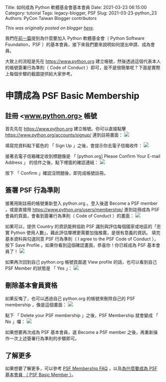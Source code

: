 Title: 如何成為 Python 軟體基金會基本會員
Date: 2021-03-23 06:15:00
Category: tutoiral
Tags: legacy-blogger, PSF
Slug: 2021-03-23-python_23
Authors: PyCon Taiwan Blogger contributors

*This was originally posted on blogger [here](https://pycontw.blogspot.com/2021/03/python_23.html)*.

<!--more-->

我們在[前一篇](https://pycontw.blogspot.com/2021/03/python.html)提到為什麼要加入 Python 軟體基金會（ Python Software Foundation，PSF ）的基本會員，接下來我們要來說明如何提出申請、成為會員。

大致上的流程是先在 <https://www.python.org> 建立帳號，然後透過這個代表本人的帳號簽署行為準則（ Code of Conduct ）即可，是不是很簡單呢？下面是實際上每個步驟的截圖提供給大家參考。

# 申請成為 PSF Basic Membership

## 註冊 <www.python.org> 帳號

首先先在 <https://www.python.org> 建立帳號。你可以直接點擊 <https://www.python.org/accounts/signup/> 連到註冊畫面：
[![](https://1.bp.blogspot.com/-zjq5bZs3JmM/YFkOK0czOJI/AAAAAAABSto/R4y2x15AG8QlfqAOKrnW8AjnLw6b0BDhwCLcBGAsYHQ/s320/Selection_179.png)](https://1.bp.blogspot.com/-zjq5bZs3JmM/YFkOK0czOJI/AAAAAAABSto/R4y2x15AG8QlfqAOKrnW8AjnLw6b0BDhwCLcBGAsYHQ/s1097/Selection_179.png)

填寫完資料點下藍色的 「 Sign Up 」之後，會提示你去電子信箱收件：
[![](https://1.bp.blogspot.com/-H0VPEJ-B2-g/YFkPfLVrZXI/AAAAAAABSt0/yOAo3zaKdHEwkyHWMZk5fAPamUz_wbKngCLcBGAsYHQ/s320/Selection_180.png)](https://1.bp.blogspot.com/-H0VPEJ-B2-g/YFkPfLVrZXI/AAAAAAABSt0/yOAo3zaKdHEwkyHWMZk5fAPamUz_wbKngCLcBGAsYHQ/s1397/Selection_180.png)

接著去電子信箱確定收到標題像是 「 [python.org] Please Confirm Your E-mail Address 」 的信件之後，點下裡面的確認連結：
[![](https://1.bp.blogspot.com/-Ax4n_ux-Zo4/YFkQeTpz-HI/AAAAAAABSt8/Hu0xdLgq9t8_y003M-3jCDnJyAc0AfDQQCLcBGAsYHQ/s320/Selection_181.png)](https://1.bp.blogspot.com/-Ax4n_ux-Zo4/YFkQeTpz-HI/AAAAAAABSt8/Hu0xdLgq9t8_y003M-3jCDnJyAc0AfDQQCLcBGAsYHQ/s770/Selection_181.png)

按下 「 Confirm 」確認沒問題後，即完成帳號註冊。

## 簽署 PSF 行為準則

接著用剛註冊的帳號重新登入 python.org 。登入後選 Become a PSF member ，或是直接用 <https://www.python.org/users/membership/> 進到註冊成為 PSF 會員的頁面，會看到簽署行為準則（ Code of Conduct ）的畫面：
[![](https://1.bp.blogspot.com/-1pCZcpaIPVM/YFkYODURs6I/AAAAAAABSus/KMIdMzg630AigqkwlIKTRps0tn1quuwXACLcBGAsYHQ/s320/Selection_182.png)](https://1.bp.blogspot.com/-1pCZcpaIPVM/YFkYODURs6I/AAAAAAABSus/KMIdMzg630AigqkwlIKTRps0tn1quuwXACLcBGAsYHQ/s830/Selection_182.png)

如果可以，提供 Country 的資訊能夠協助 PSF 識別與評估每個國家或地區的「忠實 Python 使用人數」，藉此評估哪裡更需要加強推廣，是很有意義的資訊。
填完基本資料與勾選同意 PSF 行為準則（ I agree to the PSF Code of Conduct ），按下 Save Profile 。如果你看到這個確認畫面，恭喜你！你已經成為 PSF 基本會員了！
[![](https://1.bp.blogspot.com/-M8c_6066LMs/YFkSunJAn2I/AAAAAAABSuM/7AZw2Ox_XsIjwH6h0EMn-O3R8dudZx9HQCLcBGAsYHQ/s320/Selection_183.png)](https://1.bp.blogspot.com/-M8c_6066LMs/YFkSunJAn2I/AAAAAAABSuM/7AZw2Ox_XsIjwH6h0EMn-O3R8dudZx9HQCLcBGAsYHQ/s789/Selection_183.png)

如果再次回到自己 python.org 帳號頁面選 View profile 的話，也可以看到自己 PSF Member 的狀態是 「 Yes 」：
[![](https://1.bp.blogspot.com/-yi7otJ_0A_o/YFkTfKPjzEI/AAAAAAABSuU/qVYtTtiR-yckChuxRbof-y80bGmw1MB4wCLcBGAsYHQ/s320/Selection_184.png)](https://1.bp.blogspot.com/-yi7otJ_0A_o/YFkTfKPjzEI/AAAAAAABSuU/qVYtTtiR-yckChuxRbof-y80bGmw1MB4wCLcBGAsYHQ/s704/Selection_184.png)

## 刪除基本會員資格

如果反悔了，也可以透過自己 python.org 的帳號來刪除自己的 PSF membership ，像是這個畫面：
[![](https://1.bp.blogspot.com/-zMKqTipNpm0/YFkUFyBe9VI/AAAAAAABSuc/kDYdhszgjLMl-i7-USCxYJvCqdnqP3SUgCLcBGAsYHQ/s320/Selection_185.png)](https://1.bp.blogspot.com/-zMKqTipNpm0/YFkUFyBe9VI/AAAAAAABSuc/kDYdhszgjLMl-i7-USCxYJvCqdnqP3SUgCLcBGAsYHQ/s738/Selection_185.png)

點下 「 Delete your PSF membership 」之後，PSF Membership 就會變成 「 No 」囉：
[![](https://1.bp.blogspot.com/-CvnDZpzeS-E/YFkUsTCjm-I/AAAAAAABSuk/7Kabr-L3eCgHpM9WGtTF5QYuA7vg0yYDACLcBGAsYHQ/s320/Selection_186.png)](https://1.bp.blogspot.com/-CvnDZpzeS-E/YFkUsTCjm-I/AAAAAAABSuk/7Kabr-L3eCgHpM9WGtTF5QYuA7vg0yYDACLcBGAsYHQ/s838/Selection_186.png)

如果想要再次成為 PSF 基本會員，選 Become a PSF member 之後，再重新操作一次上述簽署行為準則的步驟即可。

## 了解更多

如果想要了解更多，可以參考 [PSF Membership FAQ](https://www.python.org/psf/membership/) ，以及[為什麼要成為 PSF 基本會員 （ PSF Basic Member ）](https://pycontw.blogspot.com/2021/03/python.html)。
